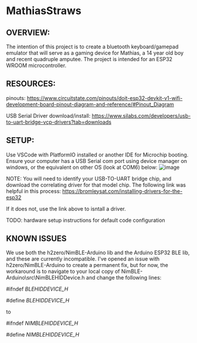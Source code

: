 # MathiasStraws

## OVERVIEW:
The intention of this project is to create a bluetooth keyboard/gamepad emulator that will serve as a gaming device for Mathias, a 14 year old boy and recent quadruple amputee. The project is intended for an ESP32 WROOM microcontroller. 

## RESOURCES:
pinouts:
https://www.circuitstate.com/pinouts/doit-esp32-devkit-v1-wifi-development-board-pinout-diagram-and-reference/#Pinout_Diagram

USB Serial Driver download/install:
https://www.silabs.com/developers/usb-to-uart-bridge-vcp-drivers?tab=downloads

## SETUP:

Use VSCode with PlatformIO installed or another IDE for Microchip booting. Ensure your computer has a USB Serial com port using device manager on windows, or the equivalent on other OS (look at COM6) below:
![image](https://github.com/zawatse/MathiasStraws/assets/35353895/ffe3da15-8b3c-4a13-974c-bfbd9149af57)

NOTE: You will need to identify your USB-TO-UART bridge chip, and download the correlating driver for that model chip. The following link was helpful in this process: https://bromleysat.com/installing-drivers-for-the-esp32

If it does not, use the link above to isntall a driver.

TODO: hardware setup instructions for default code configuration

## KNOWN ISSUES

We use both the h2zero/NimBLE-Arduino lib and the Arduino ESP32 BLE lib, and these are currently incompatible. I've opened an issue with h2zero/NimBLE-Arduino to create a permanent fix, but for now, the workaround is to navigate to your local copy of NimBLE-Arduino\src\NimBLEHIDDevice.h and change the following lines:

#ifndef _BLEHIDDEVICE_H_

#define _BLEHIDDEVICE_H_

to

#ifndef _NIMBLEHIDDEVICE_H_

#define _NIMBLEHIDDEVICE_H_





